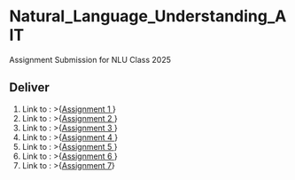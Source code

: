 # Natural_Language_Understanding_AIT
Assignment Submission for NLU Class 2025


##  Deliver


1.  Link to : >{[Assignment 1 ](https://github.com/MrWhiteC/Natural_Language_Understanding_AIT/tree/main/Assignment1)}
2.  Link to : >{[Assignment 2 ](https://github.com/MrWhiteC/Natural_Language_Understanding_AIT/tree/main/Assignment2)}
3.  Link to : >{[Assignment 3 ](https://github.com/MrWhiteC/Natural_Language_Understanding_AIT/tree/main/Assignment3)}
4.  Link to : >{[Assignment 4 ](https://github.com/MrWhiteC/Natural_Language_Understanding_AIT/tree/main/Assignment4)}
5.  Link to : >{[Assignment 5 ](https://github.com/MrWhiteC/Natural_Language_Understanding_AIT/tree/main/Assignment5)}
6.  Link to : >{[Assignment 6 ](https://github.com/MrWhiteC/Natural_Language_Understanding_AIT/tree/main/Assignment6)}
7.  Link to : >{[Assignment 7](https://github.com/MrWhiteC/Natural_Language_Understanding_AIT/tree/main/Assignment7)}

